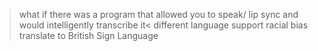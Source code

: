 > what if there was a program that allowed you to speak/ lip sync and would intelligently transcribe it<
different language support
racial bias
translate to British Sign Language
